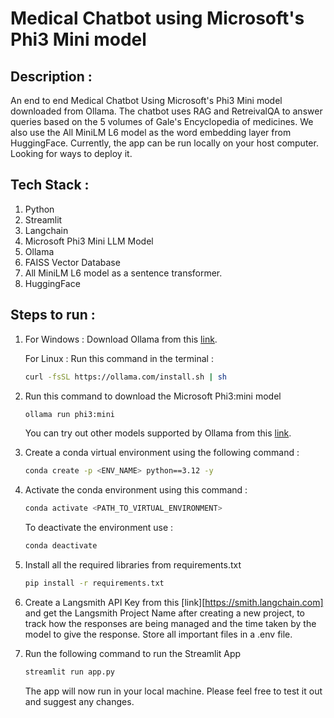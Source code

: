 # Medical Chatbot using Microsoft's Phi3 Mini model

## Description : 
An end to end Medical Chatbot Using Microsoft's Phi3 Mini model downloaded from Ollama. The chatbot uses RAG and RetreivalQA to answer queries based on the 5 volumes of Gale's Encyclopedia of medicines. We also use the All MiniLM L6 model as the word embedding layer from HuggingFace. Currently, the app can be run locally on your host computer. Looking for ways to deploy it.

## Tech Stack : 
1. Python
2. Streamlit
3. Langchain
4. Microsoft Phi3 Mini LLM Model
5. Ollama
6. FAISS Vector Database
7. All MiniLM L6 model as a sentence transformer.
8. HuggingFace

## Steps to run : 
1. For Windows : Download Ollama from this [link](https://ollama.com/).
   
   For Linux : Run this command in the terminal :
   ```bash
   curl -fsSL https://ollama.com/install.sh | sh
   ```
3. Run this command to download the Microsoft Phi3:mini model
   ```bash
   ollama run phi3:mini
   ```
   You can try out other models supported by Ollama from this [link](https://ollama.com/library).
4. Create a conda virtual environment using the following command :
   ```bash
   conda create -p <ENV_NAME> python==3.12 -y
   ```
5. Activate the conda environment using this command :
   ```bash
   conda activate <PATH_TO_VIRTUAL_ENVIRONMENT>
   ```

   To deactivate the environment use :
   ```bash
   conda deactivate
   ```
6. Install all the required libraries from requirements.txt
   ```bash
   pip install -r requirements.txt
   ```
7. Create a Langsmith API Key from this [link][https://smith.langchain.com] and get the Langsmith Project Name after creating a new project, to track how the responses are being managed and the time taken by the model to give the response. Store all important files in a .env file.
8. Run the following command to run the Streamlit App
   ```bash
   streamlit run app.py
   ```

   The app will now run in your local machine. Please feel free to test it out and suggest any changes.

